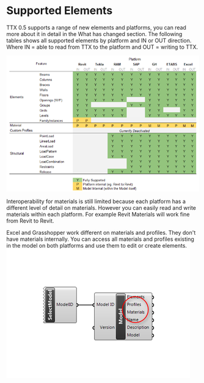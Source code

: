 # Supported Elements
TTX 0.5 supports a range of new elements and platforms, you can read more about it in detail in the What has changed section. The following tables shows all supported elements by platform and IN or OUT direction. Where IN = able to read from TTX to the platform and OUT = writing to TTX.

![](2016-11-16_09h08_07.png)

Interoperability for materials is still limited because each platform has a different level of detail on materials.  However you can easily read and write materials within each platform. For example Revit Materials will work fine from Revit to Revit.

Excel and Grasshopper work different on materials and profiles. They don't have materials internally. You can access all materials and profiles existing in the model on both platforms and use them to edit or create elements.
![](images/GHMaterialsAndProfiles.png)